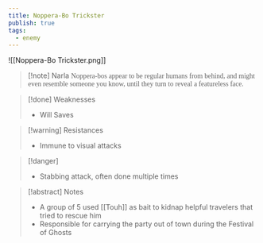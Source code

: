 ```yaml
---
title: Noppera-Bo Trickster
publish: true
tags:
  - enemy
---
```

![[Noppera-Bo Trickster.png]]
> [!note] Narla
> <span style="font-family: 'Lucida Handwriting'; font-optical-sizing: auto; font-style: normal; word-break: break-word;">Noppera-bos appear to be regular humans from behind, and might even resemble someone you know, until they turn to reveal a featureless face.<span/>

> [!done] Weaknesses
> - Will Saves

> [!warning] Resistances
> - Immune to visual attacks

> [!danger]
> - Stabbing attack, often done multiple times

> [!abstract] Notes
> - A group of 5 used [[Touh]] as bait to kidnap helpful travelers that tried to rescue him
> - Responsible for carrying the party out of town during the Festival of Ghosts